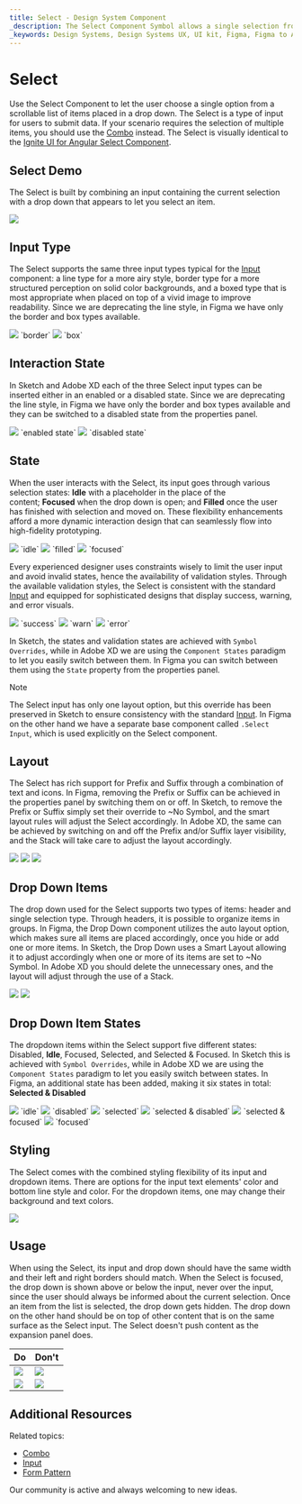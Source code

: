```yaml
---
title: Select - Design System Component
_description: The Select Component Symbol allows a single selection from a list of items placed in a dropdown.
_keywords: Design Systems, Design Systems UX, UI kit, Figma, Figma to Angular, Export code from Figma, Figma to HTML, Figma UI kits, Sketch, Ignite UI for Angular, Sketch to Angular, Angular, Angular Design System, Export code from Sketch, Design Kits for Angular, Sketch HTML, Sketch to HTML, Sketch UI kits, Adobe XD, Adobe XD to Angular, Export code from Adobe XD, Adobe XD to HTML, Adobe XD UI kits
---
```


# Select

Use the Select Component to let the user choose a single option from a scrollable list of items placed in a drop down. The Select is a type of input for users to submit data. If your scenario requires the selection of multiple items, you should use the [Combo](combo.md) instead. The Select is visually identical to the [Ignite UI for Angular Select Component](https://www.infragistics.com/products/ignite-ui-angular/angular/components/select.html).

## Select Demo

The Select is built by combining an input containing the current selection with a drop down that appears to let you select an item.

<img class="responsive-img" src="../images/select_demo.png" srcset="../images/select_demo@2x.png 2x" />

## Input Type

The Select supports the same three input types typical for the [Input](input.md) component: a line type for a more airy style, border type for a more structured perception on solid color backgrounds, and a boxed type that is most appropriate when placed on top of a vivid image to improve readability. Since we are deprecating the line style, in Figma we have only the border and box types available.


<img class="responsive-img" src="../images/select_border.png" srcset="../images/select_border@2x.png 2x" />
`border`
<img class="responsive-img" src="../images/select_box.png" srcset="../images/select_box@2x.png 2x" />
`box`

## Interaction State

In Sketch and Adobe XD each of the three Select input types can be inserted either in an enabled or a disabled state. Since we are deprecating the line style, in Figma we have only the border and box types available and they can be switched to a disabled state from the properties panel.

<img class="responsive-img" src="../images/select_enabledstate.png" srcset="../images/select_enabledstate@2x.png 2x" />
`enabled state`
<img class="responsive-img" src="../images/select_disabledstate.png" srcset="../images/select_disabledstate@2x.png 2x" />
`disabled state`

## State

When the user interacts with the Select, its input goes through various selection states: **Idle** with a placeholder in the place of the content; **Focused** when the drop down is open; and **Filled** once the user has finished with selection and moved on. These flexibility enhancements afford a more dynamic interaction design that can seamlessly flow into high-fidelity prototyping.


<img class="responsive-img" src="../images/select_idle.png" srcset="../images/select_idle@2x.png 2x" />
`idle`

<img class="responsive-img" src="../images/select_filled.png" srcset="../images/select_filled@2x.png 2x" />
`filled`

<img class="responsive-img" src="../images/select_focused.png" srcset="../images/select_focused@2x.png 2x" />
`focused`

Every experienced designer uses constraints wisely to limit the user input and avoid invalid states, hence the availability of validation styles. Through the available validation styles, the Select is consistent with the standard [Input](input.md) and equipped for sophisticated designs that display success, warning, and error visuals.

<img class="responsive-img" src="../images/select_success.png" srcset="../images/select_success@2x.png 2x" />
`success`
<img class="responsive-img" src="../images/select_warning.png" srcset="../images/select_warning@2x.png 2x" />
`warn`
<img class="responsive-img" src="../images/select_error.png" srcset="../images/select_error@2x.png 2x" />
`error`

In Sketch, the states and validation states are achieved with `Symbol Overrides`, while in Adobe XD we are using the `Component States` paradigm to let you easily switch between them. In Figma you can switch between them using the `State` property from the properties panel.

> [!NOTE]
> The Select input has only one layout option, but this override has been preserved in Sketch to ensure consistency with the standard [Input](input.md). In Figma on the other hand we have a separate base component called `.Select Input`, which is used explicitly on the Select component.

## Layout

The Select has rich support for Prefix and Suffix through a combination of text and icons. In Figma, removing the Prefix or Suffix can be achieved in the properties panel by switching them on or off. In Sketch, to remove the Prefix or Suffix simply set their override to ~No Symbol, and the smart layout rules will adjust the Select accordingly. In Adobe XD, the same can be achieved by switching on and off the Prefix and/or Suffix layer visibility, and the Stack will take care to adjust the layout accordingly.

<img class="responsive-img" src="../images/select_prefix.png" srcset="../images/select_prefix@2x.png 2x" />

<img class="responsive-img" src="../images/select_suffix.png" srcset="../images/select_suffix@2x.png 2x" />

<img class="responsive-img" src="../images/select_prefix+suffix.png" srcset="../images/select_prefix+suffix@2x.png 2x" />

## Drop Down Items

The drop down used for the Select supports two types of items: header and single selection type. Through headers, it is possible to organize items in groups. In Figma, the Drop Down component utilizes the auto layout option, which makes sure all items are placed accordingly, once you hide or add one or more items. In Sketch, the Drop Down uses a Smart Layout allowing it to adjust accordingly when one or more of its items are set to ~No Symbol. In Adobe XD you should delete the unnecessary ones, and the layout will adjust through the use of a Stack.

<img class="responsive-img" src="../images/select_item.png" srcset="../images/select_item@2x.png 2x" />

<img class="responsive-img" src="../images/select_header.png" srcset="../images/select_header@2x.png 2x" />

## Drop Down Item States

The dropdown items within the Select support five different states: Disabled, **Idle**, Focused, Selected, and Selected & Focused. In Sketch this is achieved with `Symbol Overrides`, while in Adobe XD we are using the `Component States` paradigm to let you easily switch between states. In Figma, an additional state has been added, making it six states in total: **Selected & Disabled**

<img class="responsive-img" src="../images/select_item_idle.png" srcset="../images/select_item_idle@2x.png 2x" />
`idle`
<img class="responsive-img" src="../images/select_item_disabled.png" srcset="../images/select_item_disabled@2x.png 2x" />
`disabled`
<img class="responsive-img" src="../images/select_item_selected.png" srcset="../images/select_item_selected@2x.png 2x" />
`selected`
<img class="responsive-img" src="../images/select_item_selected_disabled.png" srcset="../images/select_item_selected_disabled@2x.png 2x" />
`selected & disabled`
<img class="responsive-img" src="../images/select_item_selected_focused.png" srcset="../images/select_item_selected_focused@2x.png 2x" />
`selected & focused`
<img class="responsive-img" src="../images/select_item_focused.png" srcset="../images/select_item_focused@2x.png 2x" />
`focused`

## Styling

The Select comes with the combined styling flexibility of its input and dropdown items. There are options for the input text elements' color and bottom line style and color. For the dropdown items, one may change their background and text colors.

<img class="responsive-img" src="../images/select_styling.png" srcset="../images/select_styling@2x.png 2x" />

## Usage

When using the Select, its input and drop down should have the same width and their left and right borders should match. When the Select is focused, the drop down is shown above or below the input, never over the input, since the user should always be informed about the current selection. Once an item from the list is selected, the drop down gets hidden. The drop down on the other hand should be on top of other content that is on the same surface as the Select input. The Select doesn't push content as the expansion panel does.

| Do                                                                           | Don't                                                                            |
| ---------------------------------------------------------------------------- | -------------------------------------------------------------------------------- |
| <img class="responsive-img" src="../images/select_do1.png" srcset="../images/select_do1@2x.png 2x" /> | <img class="responsive-img" src="../images/select_dont1.png" srcset="../images/select_dont1@2x.png 2x" /> |
| <img class="responsive-img" src="../images/select_do2.png" srcset="../images/select_do2@2x.png 2x" /> | <img class="responsive-img" src="../images/select_dont2.png" srcset="../images/select_dont2@2x.png 2x" /> |

## Additional Resources

Related topics:

- [Combo](combo.md)
- [Input](input.md)
- [Form Pattern](../patterns/form.md)
  <div class="divider--half"></div>

Our community is active and always welcoming to new ideas.
